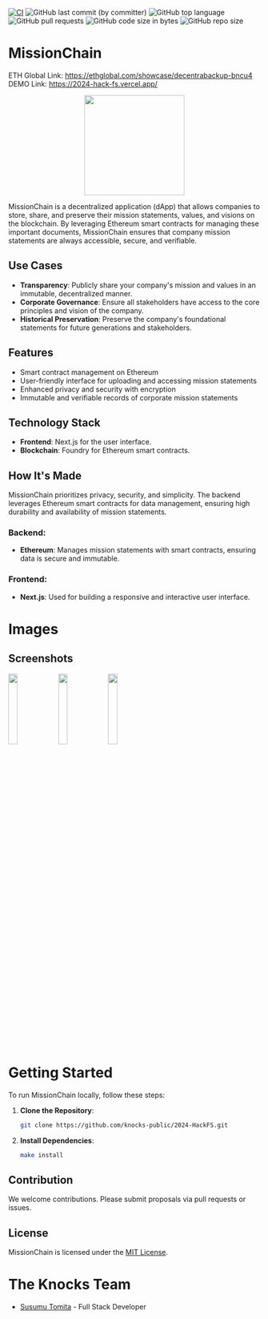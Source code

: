 [![CI](https://github.com/knocks-public/2024-HackFS/actions/workflows/ci.yml/badge.svg?branch=main)](https://github.com/knocks-public/2024-HackFS/actions/workflows/ci.yml)
![GitHub last commit (by committer)](https://img.shields.io/github/last-commit/knocks-public/2024-HackFS)
![GitHub top language](https://img.shields.io/github/languages/top/knocks-public/2024-HackFS)
![GitHub pull requests](https://img.shields.io/github/issues-pr/knocks-public/2024-HackFS)
![GitHub code size in bytes](https://img.shields.io/github/languages/code-size/knocks-public/2024-HackFS)
![GitHub repo size](https://img.shields.io/github/repo-size/knocks-public/2024-HackFS)

# MissionChain

ETH Global Link: https://ethglobal.com/showcase/decentrabackup-bncu4
DEMO Link: https://2024-hack-fs.vercel.app/

<div style="flex: 1; display: flex; flex-direction: column; align-items: center; justify-content: center">
  <img src="https://github.com/susumutomita/2024-HackFS/assets/11481781/04240789-ea43-4025-8aae-e8df742cf88d" width="200" height="200" />
</div>

MissionChain is a decentralized application (dApp) that allows companies to store, share, and preserve their mission statements, values, and visions on the blockchain. By leveraging Ethereum smart contracts for managing these important documents, MissionChain ensures that company mission statements are always accessible, secure, and verifiable.

## Use Cases

- **Transparency**: Publicly share your company's mission and values in an immutable, decentralized manner.
- **Corporate Governance**: Ensure all stakeholders have access to the core principles and vision of the company.
- **Historical Preservation**: Preserve the company's foundational statements for future generations and stakeholders.

## Features

- Smart contract management on Ethereum
- User-friendly interface for uploading and accessing mission statements
- Enhanced privacy and security with encryption
- Immutable and verifiable records of corporate mission statements

## Technology Stack

- **Frontend**: Next.js for the user interface.
- **Blockchain**: Foundry for Ethereum smart contracts.

## How It's Made

MissionChain prioritizes privacy, security, and simplicity. The backend leverages Ethereum smart contracts for data management, ensuring high durability and availability of mission statements.

### Backend:

- **Ethereum**: Manages mission statements with smart contracts, ensuring data is secure and immutable.

### Frontend:

- **Next.js**: Used for building a responsive and interactive user interface.

# Images

## Screenshots

<img src=https://github.com/susumutomita/2024-HackFS/assets/11481781/15b6e220-67bc-43d4-9e80-61a1649ab3b4 width=19%>
<img src=https://github.com/susumutomita/2024-HackFS/assets/11481781/8cd8e9f1-80fa-4489-b773-d939e72ea8b5 width=19%>
<img src=https://github.com/susumutomita/2024-HackFS/assets/11481781/d99d6bfe-6e35-456f-a057-b95529eac57a width=19%>

# Getting Started

To run MissionChain locally, follow these steps:

1. **Clone the Repository**:

   ```bash
   git clone https://github.com/knocks-public/2024-HackFS.git
   ```

2. **Install Dependencies**:

   ```bash
   make install
   ```

## Contribution

We welcome contributions. Please submit proposals via pull requests or issues.

## License

MissionChain is licensed under the [MIT License](LICENSE).

# The Knocks Team

- [Susumu Tomita](https://susumutomita.netlify.app/) - Full Stack Developer
